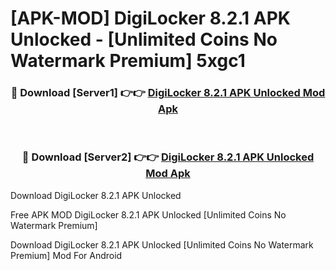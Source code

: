 # [APK-MOD] DigiLocker 8.2.1 APK Unlocked - [Unlimited Coins No Watermark Premium] 5xgc1



<div align="center">
<h3>🔴 Download [Server1] 👉👉 <a href="https://momento.my/?title=DigiLocker_8.2.1_APK_Unlocked">DigiLocker 8.2.1 APK Unlocked Mod Apk</a></h3><br>

<h3>🔴 Download [Server2] 👉👉 <a href="https://momento.my/?title=DigiLocker_8.2.1_APK_Unlocked">DigiLocker 8.2.1 APK Unlocked Mod Apk</a></h3>
</div>



Download DigiLocker 8.2.1 APK Unlocked 

Free APK MOD DigiLocker 8.2.1 APK Unlocked [Unlimited Coins No Watermark Premium]

Download DigiLocker 8.2.1 APK Unlocked [Unlimited Coins No Watermark Premium] Mod For Android
